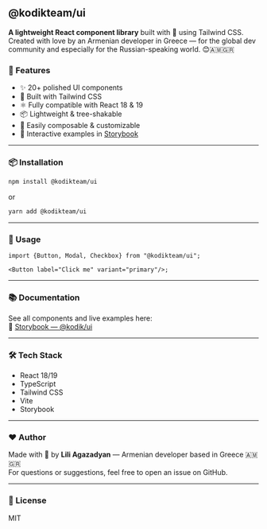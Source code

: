 ## @kodikteam/ui

**A lightweight React component library** built with 💜 using Tailwind CSS.  
Created with love by an Armenian developer in Greece — for the global dev community and especially for the
Russian-speaking world. 😊🇦🇲🇬🇷

### 🚀 Features

- ✨ 20+ polished UI components
- 🎨 Built with Tailwind CSS
- ⚛️ Fully compatible with React 18 & 19
- 📦 Lightweight & tree-shakable
- 🧩 Easily composable & customizable
- 🧪 Interactive examples in [Storybook](https://kodik-ui-docs.vercel.app/)

---

### 📦 Installation

```bash
npm install @kodikteam/ui
```

or

```bash
yarn add @kodikteam/ui
```

---

### 🧪 Usage

```tsx
import {Button, Modal, Checkbox} from "@kodikteam/ui";

<Button label="Click me" variant="primary"/>;
```

---

### 📚 Documentation

See all components and live examples here:  
📖 [Storybook — @kodik/ui](https://e-zoo-ui-docs.vercel.app/)

---

### 🛠️ Tech Stack

- React 18/19
- TypeScript
- Tailwind CSS
- Vite
- Storybook

---

### ❤️ Author

Made with 💜 by **Lili Agazadyan** — Armenian developer based in Greece 🇦🇲🇬🇷  
For questions or suggestions, feel free to open an issue on GitHub.

---

### 📄 License

MIT

